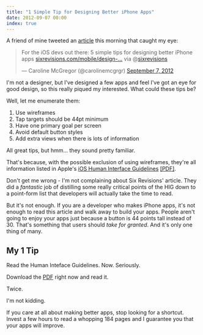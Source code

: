 ```yaml
---
title: "1 Simple Tip for Designing Better iPhone Apps"
date: 2012-09-07 00:00
index: true
---
```


A friend of mine tweeted an [article](http://sixrevisions.com/mobile/design-iphone-apps-better/) this morning that caught my eye:

<blockquote class="twitter-tweet">
	<p>For the iOS devs out there: 5 simple tips for designing better iPhone apps <a href="http://t.co/JvZ6MCEc" title="http://sixrevisions.com/mobile/design-iphone-apps-better/">sixrevisions.com/mobile/design-…</a> via @<a href="https://twitter.com/sixrevisions">sixrevisions</a></p>— Caroline McGregor (@carolinemcgrgr) <a href="https://twitter.com/carolinemcgrgr/status/244055598981844992" data-datetime="2012-09-07T12:52:43+00:00">September 7, 2012</a>
</blockquote>
<script src="//platform.twitter.com/widgets.js" charset="utf-8"></script>

I'm not a designer, but I've designed a few apps and feel I've got an eye for good design, so this really piqued my interested. What could these tips be?

Well, let me enumerate them:

1. Use wireframes
2. Tap targets should be 44pt minimum
3. Have one primary goal per screen
4. Avoid default button styles
5. Add extra views when there is lots of information

All great tips, but hmm... they sound pretty familiar.

That's because, with the possible exclusion of using wireframes, they're all information listed in Apple's [iOS Human Interface Guidelines](http://developer.apple.com/library/ios/#DOCUMENTATION/UserExperience/Conceptual/MobileHIG/Introduction/Introduction.html) [[PDF]](http://developer.apple.com/library/ios/DOCUMENTATION/UserExperience/Conceptual/MobileHIG/MobileHIG.pdf).

Don't get me wrong - I'm not complaining about Six Revisions' article. They did a _fantastic_ job of distilling some really critical points of the HIG down to a point-form list that developers will actually take the time to read.

But it's not enough. If you are a developer who makes iPhone apps, it's not enough to read this article and walk away to build your apps. People aren't going to enjoy your apps just because a button is 44 points tall instead of 30. That's something that users should _take for granted_. And it's only one thing of many.

## My 1 Tip

Read the Human Inteface Guidelines. Now. Seriously.

Download the [PDF](http://developer.apple.com/library/ios/DOCUMENTATION/UserExperience/Conceptual/MobileHIG/MobileHIG.pdf) right now and read it.

Twice.

I'm not kidding.

If you care at all about making better apps, stop looking for a shortcut. Invest a few hours to read a whopping 184 pages and I guarantee you that your apps will improve.

<!-- more -->
